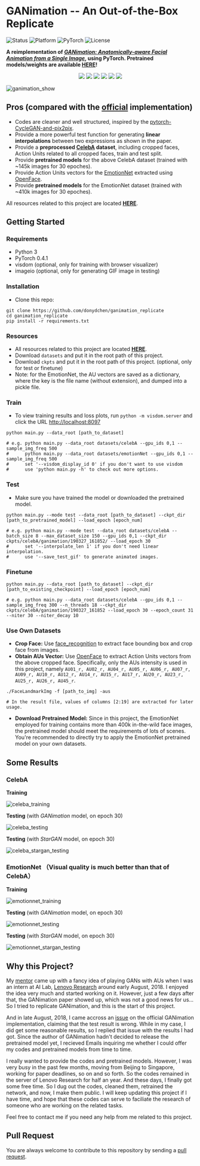 # GANimation -- An Out-of-the-Box Replicate

<p align="left">
	<img src="https://img.shields.io/badge/Status-Release-gold.svg?style=flat-square" alt="Status">
	<img src="https://img.shields.io/badge/Platform-Linux | macOS-lightgrey.svg?style=flat-square" alt="Platform">
	<img src="https://img.shields.io/badge/PyTorch Version-0.4.1-blue.svg?style=flat-square" alt="PyTorch">
	<img src="https://img.shields.io/badge/License-MIT-green.svg?style=flat-square" alt="License">
</p>

**A reimplementation of *[GANimation: Anatomically-aware Facial Animation from a Single Image](https://arxiv.org/abs/1807.09251)*, using PyTorch. Pretrained models/weights are available [HERE](https://drive.google.com/open?id=1MijMc6QnjrNFopT1G43WQFeei9ddcaza)!**

<div align="center">
	<img src="imgs/gifs/celeba_1.gif">
    <img src="imgs/gifs/celeba_2.gif">
    <img src="imgs/gifs/emotionnet_1.gif">
    <img src="imgs/gifs/emotionnet_2.gif">
	<img src="imgs/gifs/emotionnet_3.gif">
    <img src="imgs/gifs/emotionnet_4.gif">
</div>

![ganimation_show](imgs/ganimation_show.jpg)

## Pros (compared with the [official](https://github.com/albertpumarola/GANimation) implementation)

* Codes are cleaner and well structured, inspired by the [pytorch-CycleGAN-and-pix2pix](https://github.com/junyanz/pytorch-CycleGAN-and-pix2pix).
* Provide a more powerful test function for generating **linear interpolations** between two expressions as shown in the paper.
* Provide a **preprocessed [CelebA](http://mmlab.ie.cuhk.edu.hk/projects/CelebA.html) dataset**, including cropped faces, Action Units related to all cropped faces, train and test split.
* Provide **pretrained models** for the above CelebA dataset (trained with ~145k images for 30 epoches).
* Provide Action Units vectors for the [EmotionNet](https://cbcsl.ece.ohio-state.edu/EmotionNetChallenge/index.html) extracted using [OpenFace](https://github.com/TadasBaltrusaitis/OpenFace).
* Provide **pretrained models** for the EmotionNet dataset (trained with ~410k images for 30 epoches). 

All resources related to this project are located **[HERE](https://drive.google.com/open?id=1MijMc6QnjrNFopT1G43WQFeei9ddcaza)**.

## Getting Started

### Requirements

* Python 3
* PyTorch 0.4.1
* visdom (optional, only for training with browser visualizer)
* imageio (optional, only for generating GIF image in testing)

### Installation

* Clone this repo:

```
git clone https://github.com/donydchen/ganimation_replicate
cd ganimation_replicate
pip install -r requirements.txt
```

### Resources

* All resources related to this project are located **[HERE](https://drive.google.com/open?id=1MijMc6QnjrNFopT1G43WQFeei9ddcaza)**.         
* Download `datasets` and put it in the root path of this project.       
* Download `ckpts` and put it in the root path of this project. (optional, only for test or finetune)
* Note: for the EmotionNet, the AU vectors are saved as a dictionary, where the key is the file name (without extension), and dumped into a pickle file. 

### Train

* To view training results and loss plots, run `python -m visdom.server` and click the URL [http://localhost:8097](http://localhost:8097)

```
python main.py --data_root [path_to_dataset]

# e.g. python main.py --data_root datasets/celebA --gpu_ids 0,1 --sample_img_freq 500
#      python main.py --data_root datasets/emotionNet --gpu_ids 0,1 --sample_img_freq 500
#      set '--visdom_display_id 0' if you don't want to use visdom
#      use 'python main.py -h' to check out more options.
```

### Test

* Make sure you have trained the model or downloaded the pretrained model.

```
python main.py --mode test --data_root [path_to_dataset] --ckpt_dir [path_to_pretrained_model] --load_epoch [epoch_num]

# e.g. python main.py --mode test --data_root datasets/celebA --batch_size 8 --max_dataset_size 150 --gpu_ids 0,1 --ckpt_dir ckpts/celebA/ganimation/190327_161852/ --load_epoch 30
#      set '--interpolate_len 1' if you don't need linear interpolation.
#      use '--save_test_gif' to generate animated images.
```

### Finetune

```
python main.py --data_root [path_to_dataset] --ckpt_dir [path_to_existing_checkpoint] --load_epoch [epoch_num] 

# e.g. python main.py --data_root datasets/celebA --gpu_ids 0,1 --sample_img_freq 300 --n_threads 18 --ckpt_dir ckpts/celebA/ganimation/190327_161852 --load_epoch 30 --epoch_count 31 --niter 30 --niter_decay 10
```

### Use Own Datasets

* **Crop Face:** Use [face_recognition](https://github.com/ageitgey/face_recognition) to extract face bounding box and crop face from images.
* **Obtain AUs Vector:** Use [OpenFace](https://github.com/TadasBaltrusaitis/OpenFace) to extract Action Units vectors from the above cropped face. Specifically, only the AUs intensity is used in this project, namely `AU01_r, AU02_r, AU04_r, AU05_r, AU06_r, AU07_r, AU09_r, AU10_r, AU12_r, AU14_r, AU15_r, AU17_r, AU20_r, AU23_r, AU25_r, AU26_r, AU45_r`.

```
./FaceLandmarkImg -f [path_to_img] -aus

# In the result file, values of columns [2:19] are extracted for later usage.
```

* **Download Pretrained Model:** Since in this project, the EmotionNet employed for training contains more than 400k in-the-wild face images, the pretrained model should meet the requirements of lots of scenes. You're recommended to directly try to apply the EmotionNet pretrained model on your own datasets.

## Some Results

### CelebA 

**Training** 

![celeba_training](imgs/celeba_training.jpg)

**Testing** (with *GANimation* model, on epoch 30)

![celeba_testing](imgs/celeba_testing.jpg)

**Testing** (with *StarGAN* model, on epoch 30)

![celeba_stargan_testing](imgs/celeba_stargan_testing.jpg)

### EmotionNet （Visual quality is much better than that of CelebA）

**Training**

![emotionnet_training](imgs/emotionnet_training.jpg)

**Testing** (with *GANimation* model, on epoch 30)

![emotionnet_testing](imgs/emotionnet_testing.jpg)

**Testing** (with *StarGAN* model, on epoch 30)

![emotionnet_stargan_testing](imgs/emotionnet_stargan_testing.jpg)

## Why this Project?

My [mentor](https://jianfeng1991.github.io/personal/) came up with a fancy idea of playing GANs with AUs when I was an intern at AI Lab, [Lenovo Research](http://research.lenovo.com/webapp/view_English/index.html) around early August, 2018. I enjoyed the idea very much and started working on it. However, just a few days after that, the GANimation paper showed up, which was not a good news for us... So I tried to replicate GANimation, and this is the start of this project. 

And in late August, 2018, I came accross an [issue](https://github.com/albertpumarola/GANimation/issues/22) on the official GANimation implementation, claiming that the test result is wrong. While in my case, I did get some reasonable results, so I replied that issue with the results I had got. Since the author of GANimation hadn't decided to release the pretrained model yet, I recieved Emails inquiring me whether I could offer my codes and pretrained models from time to time. 

I really wanted to provide the codes and pretrained models. However, I was very busy in the past few months, moving from Beijing to Singapore, working for paper deadlines, so on and so forth. So the codes remained in the server of Lenovo Research for half an year. And these days, I finally got some free time. So I dug out the codes, cleaned them, retrained the network, and now, I make them public. I will keep updating this project if I have time, and hope that these codes can serve to faciliate the research of someone who are working on the related tasks. 

Feel free to contact me if you need any help from me related to this project.

## Pull Request 

You are always welcome to contribute to this repository by sending a [pull request](https://help.github.com/articles/about-pull-requests/).



